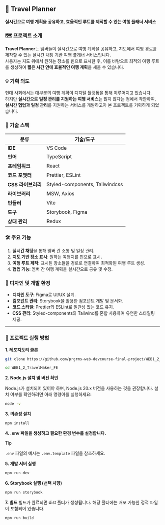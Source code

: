 ## 📌 **Travel Planner**

**실시간으로 여행 계획을 공유하고, 효율적인 루트를 제작할 수 있는 여행 플래너 서비스**

### 🗺️ **프로젝트 소개**

**Travel Planner**는 멤버들이 실시간으로 여행 계획을 공유하고, 지도에서 여행 경로를 제작할 수 있는 실시간 채팅 기반 여행 플래너 서비스입니다.  
사용자는 지도 위에서 원하는 장소를 핀으로 표시한 후, 이를 바탕으로 최적의 여행 루트를 생성하여 **짧은 시간 안에 효율적인 여행 계획**을 세울 수 있습니다.

### 💡 **기획 의도**

현대 사회에서는 대부분의 여행 계획이 디지털 플랫폼을 통해 이루어지고 있습니다.  
하지만 **실시간으로 일정 관리를 지원하는 여행 서비스**는 많지 않다는 점에서 착안하여, **실시간 협업과 일정 관리**를 지원하는 서비스를 개발하고자 본 프로젝트를 기획하게 되었습니다.

### 🔧 **기술 스택**

| **분류**           | **기술/도구**                  |
| ------------------ | ------------------------------ |
| **IDE**            | VS Code                        |
| **언어**           | TypeScript                     |
| **프레임워크**     | React                          |
| **코드 포맷터**    | Prettier, ESLint               |
| **CSS 라이브러리** | Styled-components, Tailwindcss |
| **라이브러리**     | MSW, Axios                     |
| **번들러**         | Vite                           |
| **도구**           | Storybook, Figma               |
| **상태 관리**      | Redux                          |

### 🛠️ **주요 기능**

1. **실시간 채팅**을 통해 멤버 간 소통 및 일정 관리.
2. **지도 기반 장소 표시**: 원하는 여행지를 핀으로 표시.
3. **여행 루트 제작**: 표시된 장소들을 경로로 연결하여 최적화된 여행 루트 생성.
4. **협업 기능**: 멤버 간 여행 계획을 실시간으로 공유 및 수정.

### 🎨 **디자인 및 개발 환경**

- **디자인 도구**: Figma로 UI/UX 설계.
- **컴포넌트 관리**: Storybook을 활용한 컴포넌트 개발 및 문서화.
- **코드 스타일**: Prettier와 ESLint로 일관성 있는 코드 유지.
- **CSS 관리**: Styled-components와 Tailwind를 혼합 사용하여 유연한 스타일링 제공.

---

### 🚀 **프로젝트 실행 방법**

**1. 레포지토리 클론**

```bash
git clone https://github.com/prgrms-web-devcourse-final-project/WEB1_2_TravelMaker_FE.git

cd WEB1_2_TravelMaker_FE
```

**2. Node.js 설치 및 버전 확인**

Node.js가 설치되어 있어야 하며, Node.js 20.x 버전을 사용하는 것을 권장합니다.
설치 여부를 확인하려면 아래 명령어를 실행하세요:

```bash
node -v
```

**3. 의존성 설치**

```bash
npm install
```

**4. .env 파일을 생성하고 필요한 환경 변수를 설정합니다.**

> [!TIP]  
> `.env` 파일의 예시는 `.env.template` 파일을 참조하세요.

**5. 개발 서버 실행**

```bash
npm run dev
```

**6. Storybook 실행 (선택 사항)**

```bash
npm run storybook
```

**7. 빌드**
빌드가 완료되면 dist 폴더가 생성됩니다.
해당 폴더에는 배포 가능한 정적 파일이 포함되어 있습니다.

```bash
npm run build
```
